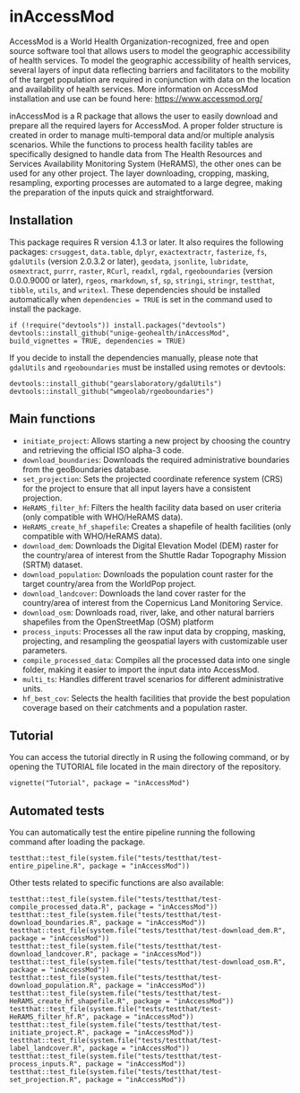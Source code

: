 # inAccessMod
AccessMod is a World Health Organization-recognized, free and open source software tool that allows users to model the geographic accessibility of health services. To model the geographic accessibility of health services, several layers of input data reflecting barriers and facilitators to the mobility of the target population are required in conjunction with data on the location and availability of health services. More information on AccessMod installation and use can be found here: https://www.accessmod.org/ 

inAccessMod is a R package that allows the user to easily download and prepare all the required layers for AccessMod. A proper folder structure is created in order 
to manage multi-temporal data and/or multiple analysis scenarios. While the functions to process health facility tables are specifically designed to handle data
from The Health Resources and Services Availability Monitoring System (HeRAMS), the other ones can be used for any other project. The layer downloading, cropping, 
masking, resampling, exporting processes are automated to a large degree, making the preparation of the inputs quick and straightforward. 

## Installation

This package requires R version 4.1.3 or later. It also requires the following packages: `crsuggest`, `data.table`, `dplyr`, `exactextractr`, `fasterize`, `fs`, `gdalUtils` (version 2.0.3.2 or later), `geodata`, `jsonlite`, `lubridate`, `osmextract`, `purrr`, `raster`, `RCurl`, `readxl`, `rgdal`, `rgeoboundaries` (version 0.0.0.9000 or later), `rgeos`, `rmarkdown`, `sf`, `sp`, `stringi`, `stringr`, `testthat`, `tibble`, `utils`, and `writexl`. These dependencies should be installed automatically when `dependencies = TRUE` is set in the command used to install the package.

```
if (!require("devtools")) install.packages("devtools")
devtools::install_github("unige-geohealth/inAccessMod", build_vignettes = TRUE, dependencies = TRUE)
```

If you decide to install the dependencies manually, please note that `gdalUtils` and `rgeoboundaries` must be installed using remotes or devtools:

```
devtools::install_github("gearslaboratory/gdalUtils")
devtools::install_github("wmgeolab/rgeoboundaries")
```

## Main functions
* `initiate_project`: Allows starting a new project by choosing the country and retrieving the official ISO alpha-3 code.
* `download_boundaries`: Downloads the required administrative boundaries from the geoBoundaries database.
* `set_projection`: Sets the projected coordinate reference system (CRS) for the project to ensure that all input layers have a consistent projection.
* `HeRAMS_filter_hf`: Filters the health facility data based on user criteria (only compatible with WHO/HeRAMS data).
* `HeRAMS_create_hf_shapefile`: Creates a shapefile of health facilities (only compatible with WHO/HeRAMS data).
* `download_dem`: Downloads the Digital Elevation Model (DEM) raster for the country/area of interest from the Shuttle Radar Topography Mission (SRTM) dataset.
* `download_population`: Downloads the population count raster for the target country/area from the WorldPop project.
* `download_landcover`: Downloads the land cover raster for the country/area of interest from the Copernicus Land Monitoring Service.
* `download_osm`: Downloads road, river, lake, and other natural barriers shapefiles from the OpenStreetMap (OSM) platform
* `process_inputs`: Processes all the raw input data by cropping, masking, projecting, and resampling the geospatial layers with customizable user parameters.
* `compile_processed_data`: Compiles all the processed data into one single folder, making it easier to import the input data into AccessMod.
* `multi_ts`: Handles different travel scenarios for different administrative units.
* `hf_best_cov`: Selects the health facilities that provide the best population coverage based on their catchments and a population raster.

## Tutorial

You can access the tutorial directly in R using the following command, or by opening the TUTORIAL file located in the main directory of the repository.
 
```
vignette("Tutorial", package = "inAccessMod") 
```

## Automated tests

You can automatically test the entire pipeline running the following command after loading the package.
 
```
testthat::test_file(system.file("tests/testthat/test-entire_pipeline.R", package = "inAccessMod"))
```
Other tests related to specific functions are also available:

```
testthat::test_file(system.file("tests/testthat/test-compile_processed_data.R", package = "inAccessMod"))
testthat::test_file(system.file("tests/testthat/test-download_boundaries.R", package = "inAccessMod"))
testthat::test_file(system.file("tests/testthat/test-download_dem.R", package = "inAccessMod"))
testthat::test_file(system.file("tests/testthat/test-download_landcover.R", package = "inAccessMod"))
testthat::test_file(system.file("tests/testthat/test-download_osm.R", package = "inAccessMod"))
testthat::test_file(system.file("tests/testthat/test-download_population.R", package = "inAccessMod"))
testthat::test_file(system.file("tests/testthat/test-HeRAMS_create_hf_shapefile.R", package = "inAccessMod"))
testthat::test_file(system.file("tests/testthat/test-HeRAMS_filter_hf.R", package = "inAccessMod"))
testthat::test_file(system.file("tests/testthat/test-initiate_project.R", package = "inAccessMod"))
testthat::test_file(system.file("tests/testthat/test-label_landcover.R", package = "inAccessMod"))
testthat::test_file(system.file("tests/testthat/test-process_inputs.R", package = "inAccessMod"))
testthat::test_file(system.file("tests/testthat/test-set_projection.R", package = "inAccessMod"))
```

